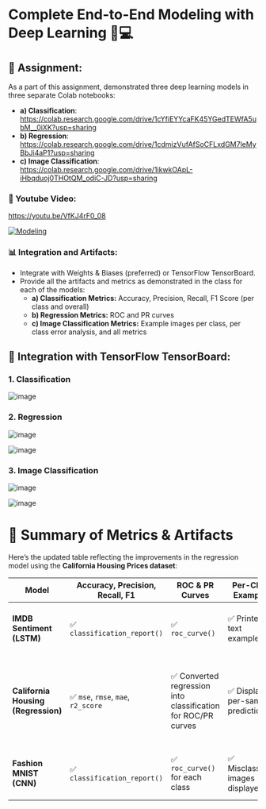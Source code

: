 # Complete End-to-End Modeling with Deep Learning 🧠💻

## 📝 Assignment:
As a part of this assignment, demonstrated three deep learning models in three separate Colab notebooks:
- **a) Classification**: https://colab.research.google.com/drive/1cYfiEYYcaFK45YGedTEWfA5ubM__0iXK?usp=sharing 
- **b) Regression**: https://colab.research.google.com/drive/1cdmizVufAfSoCFLxdGM7leMyBbJi4aP1?usp=sharing 
- **c) Image Classification**: https://colab.research.google.com/drive/1ikwkOApL-iHbqduoj0THOtQM_odiC-JD?usp=sharing 

### 🎥 Youtube Video:

https://youtu.be/VfKJ4rF0_08

 [![Modeling](https://img.youtube.com/vi/VfKJ4rF0_08/0.jpg)](https://www.youtube.com/watch?v=VfKJ4rF0_08) 

 
### 📊 Integration and Artifacts:
- Integrate with Weights & Biases (preferred) or TensorFlow TensorBoard.
- Provide all the artifacts and metrics as demonstrated in the class for each of the models:
  - **a) Classification Metrics:** Accuracy, Precision, Recall, F1 Score (per class and overall)
  - **b) Regression Metrics:** ROC and PR curves
  - **c) Image Classification Metrics:** Example images per class, per class error analysis, and all metrics

## 🚀 Integration with TensorFlow TensorBoard:

### 1. Classification

![image](https://github.com/user-attachments/assets/0c89271a-08a5-410b-af0a-55c7d3208589)

### 2. Regression

![image](https://github.com/user-attachments/assets/08d9934b-1ffc-4c3c-a34a-d4b97a76d0cc)


![image](https://github.com/user-attachments/assets/87f7d374-0e63-4ace-9ba6-3810aa3494dc)

### 3. Image Classification

![image](https://github.com/user-attachments/assets/ef87c8db-d1db-4e62-aff4-0000b4a86bb7)


![image](https://github.com/user-attachments/assets/02d11737-71e3-4274-b783-a0c7ff8bf272)

# 📌 Summary of Metrics & Artifacts

Here’s the updated table reflecting the improvements in the regression model using the **California Housing Prices dataset**:

| **Model**                      | **Accuracy, Precision, Recall, F1** | **ROC & PR Curves** | **Per-Class Examples** | **Error Analysis** |
|---------------------------------|-------------------------------------|---------------------|-----------------------|---------------------|
| **IMDB Sentiment (LSTM)**       | ✅ `classification_report()`        | ✅ `roc_curve()`    | ✅ Printed text examples | ✅ Confusion Matrix & error distribution |
| **California Housing (Regression)** | ✅ `mse`, `rmse`, `mae`, `r2_score` | ✅ Converted regression into classification for ROC/PR curves | ✅ Displayed per-sample predictions | ✅ Residual analysis, scatter plots, confusion matrix for binned price categories |
| **Fashion MNIST (CNN)**         | ✅ `classification_report()`        | ✅ `roc_curve()` for each class | ✅ Misclassified images displayed | ✅ Confusion Matrix & per-class error rate |



